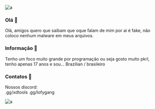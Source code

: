 ![a](https://github.com/martexdd/martexdd/assets/143229353/cf831ace-dee3-41d3-a5d3-a02501b71e91)


### Olá 👋
Olá, amigos quero que saibam 
que oque falam de mim por ai 
é fake, não coloco nenhum 
malware em meus arquivos.


### Informação 🎈
Tenho um foco muito grande
por programação ou seja
gosto muito pkrl, tenho 
apenas 17 anos e sou...
Brazilian / brasileiro

### Contatos 👥
Nossos discord:
<br>
.gg/xdtools
.gg/lofygang

![a](https://github.com/martexdd/martexdd/assets/143229353/cf831ace-dee3-41d3-a5d3-a02501b71e91)

<!--
**martexdd/martexdd** is a ✨ _special_ ✨ repository because its `README.md` (this file) appears on your GitHub profile.

Here are some ideas to get you started:

- 🔭 I’m currently working on ...
- 🌱 I’m currently learning ...
- 👯 I’m looking to collaborate on ...
- 🤔 I’m looking for help with ...
- 💬 Ask me about ...
- 📫 How to reach me: ...
- 😄 Pronouns: ...
- ⚡ Fun fact: ...
-->
